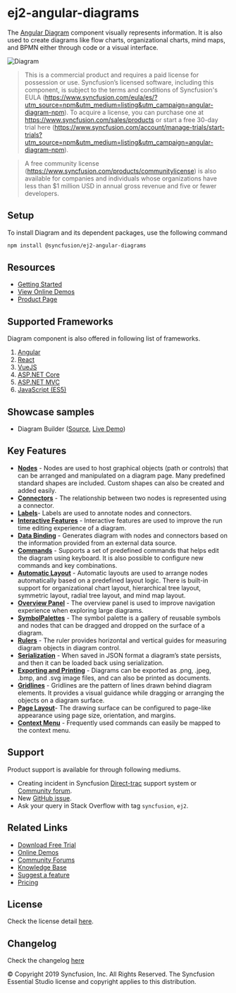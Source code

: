 # ej2-angular-diagrams

The [Angular Diagram](https://www.syncfusion.com/angular-components/angular-diagram?utm_source=npm&utm_medium=listing&utm_campaign=angular-diagram-npm) component visually represents information. It is also used to create diagrams like flow charts, organizational charts, mind maps, and BPMN either through code or a visual interface.

![Diagram](https://ej2.syncfusion.com/products/images/diagram/read-me.gif)

> This is a commercial product and requires a paid license for possession or use. Syncfusion’s licensed software, including this component, is subject to the terms and conditions of Syncfusion's EULA (https://www.syncfusion.com/eula/es/?utm_source=npm&utm_medium=listing&utm_campaign=angular-diagram-npm). To acquire a license, you can purchase one at https://www.syncfusion.com/sales/products or start a free 30-day trial here (https://www.syncfusion.com/account/manage-trials/start-trials?utm_source=npm&utm_medium=listing&utm_campaign=angular-diagram-npm).

> A free community license (https://www.syncfusion.com/products/communitylicense) is also available for companies and individuals whose organizations have less than $1 million USD in annual gross revenue and five or fewer developers.

## Setup

To install Diagram and its dependent packages, use the following command

```sh
npm install @syncfusion/ej2-angular-diagrams
```

## Resources

* [Getting Started](https://ej2.syncfusion.com/angular/documentation/diagram/getting-started?utm_source=npm&utm_medium=listing&utm_campaign=angular-diagram-npm)
* [View Online Demos](https://ej2.syncfusion.com/angular/demos/#/bootstrap5/diagram/default-functionalities?utm_source=npm&utm_medium=listing&utm_campaign=angular-diagram-npm)
* [Product Page](https://www.syncfusion.com/angular-components/angular-diagram?utm_source=npm&utm_medium=listing&utm_campaign=angular-diagram-npm)

## Supported Frameworks

Diagram component is also offered in following list of frameworks.

1. [Angular](https://github.com/syncfusion/ej2-angular-ui-components?utm_source=npm&utm_medium=listing&utm_campaign=angular-diagram-npm)
2. [React](https://github.com/syncfusion/ej2-react-ui-components?utm_source=npm&utm_medium=listing&utm_campaign=angular-diagram-npm)
3. [VueJS](https://github.com/syncfusion/ej2-vue-ui-components?utm_source=npm&utm_medium=listing&utm_campaign=angular-diagram-npm)
4. [ASP.NET Core](https://github.com/syncfusion/ej2-aspnetcore-samples?utm_source=npm&utm_medium=listing&utm_campaign=angular-diagram-npm)
5. [ASP.NET MVC](https://github.com/syncfusion/ej2-aspnetmvc-samples?utm_source=npm&utm_medium=listing&utm_campaign=angular-diagram-npm)
6. [JavaScript (ES5)](https://github.com/syncfusion/ej2-javascript-ui-controls?utm_source=npm&utm_medium=listing&utm_campaign=angular-diagram-npm)

## Showcase samples

* Diagram Builder ([Source](https://github.com/syncfusion/ej2-showcase-ng-diagrambuilder?utm_source=npm&utm_medium=listing&utm_campaign=angular-diagram-npm), [Live Demo](https://ej2.syncfusion.com/showcase/angular/diagrambuilder/?utm_source=npm&utm_medium=listing&utm_campaign=angular-diagram-npm))


## Key Features

- [**Nodes**](https://ej2.syncfusion.com/angular/demos/?utm_source=npm&utm_campaign=diagram#/bootstrap5/diagram/nodes)  - Nodes are used to host graphical objects (path or controls) that can be arranged and manipulated on a diagram page. Many predefined standard shapes are included. Custom shapes can also be created and added easily.
- [**Connectors**](https://ej2.syncfusion.com/angular/demos/?utm_source=npm&utm_campaign=diagram#/bootstrap5/diagram/connectors) - The relationship between two nodes is represented using a connector.
- [**Labels**](https://ej2.syncfusion.com/angular/demos/?utm_source=npm&utm_campaign=diagram#/bootstrap5/diagram/annotations)- Labels are used to annotate nodes and connectors.
- [**Interactive Features**](https://ej2.syncfusion.com/angular/demos/?utm_source=npm&utm_campaign=diagram#/bootstrap5/diagram/drawing-tool) - Interactive features are used to improve the run time editing experience of a diagram.
- [**Data Binding**](https://ej2.syncfusion.com/angular/demos/?utm_source=npm&utm_campaign=diagram#/bootstrap5/diagram/local-data) - Generates diagram with nodes and connectors based on the information provided from an external data source.
- [**Commands**](https://ej2.syncfusion.com/angular/demos/?utm_source=npm&utm_campaign=diagram#/bootstrap5/diagram/key-board-functions) - Supports a set of predefined commands that helps edit the diagram using keyboard. It is also possible to configure new commands and key combinations.
- [**Automatic Layout**](https://ej2.syncfusion.com/angular/demos/?utm_source=npm&utm_campaign=diagram#/bootstrap5/diagram/hierarchical-tree) - Automatic layouts are used to arrange nodes automatically based on a predefined layout logic. There is built-in support for organizational chart layout, hierarchical tree layout, symmetric layout, radial tree layout, and mind map layout.
- [**Overview Panel**](https://ej2.syncfusion.com/angular/demos/?utm_source=npm&utm_campaign=diagram#/bootstrap5/diagram/overview) -  The overview panel is used to improve navigation experience when exploring large diagrams.
- [**SymbolPalettes**](https://ej2.syncfusion.com/angular/demos/?utm_source=npm&utm_campaign=diagram#/bootstrap5/diagram/symbol-palette) - The symbol palette is a gallery of reusable symbols and nodes that can be dragged and dropped on the surface of a diagram.
- [**Rulers**](https://ej2.syncfusion.com/angular/demos/?utm_source=npm&utm_campaign=diagram#/bootstrap5/diagram/drawing-tool) - The ruler provides horizontal and vertical guides for measuring diagram objects in diagram control.
- [**Serialization**](https://ej2.syncfusion.com/angular/demos/?utm_source=npm&utm_campaign=diagram#/bootstrap5/diagram/serialization) - When saved in JSON format a diagram’s state persists, and then it can be loaded back using serialization.
- [**Exporting and Printing**](https://ej2.syncfusion.com/angular/demos/?utm_source=npm&utm_campaign=diagram#/bootstrap5/diagram/print-export) - Diagrams can be exported as .png, .jpeg, .bmp, and .svg image files, and can also be printed as documents.
- [**Gridlines**](https://ej2.syncfusion.com/angular/demos/?utm_source=npm&utm_campaign=diagram#/bootstrap5/diagram/default-functionalities) - Gridlines are the pattern of lines drawn behind diagram elements. It provides a visual guidance while dragging or arranging the objects on a diagram surface.
- [**Page Layout**](https://ej2.syncfusion.com/angular/demos/?utm_source=npm&utm_campaign=diagram#/bootstrap5/diagram/print-export)- The drawing surface can be configured to page-like appearance using page size, orientation, and margins.
- [**Context Menu**](https://ej2.syncfusion.com/angular/demos/?utm_source=npm&utm_campaign=diagram#/bootstrap5/diagram/key-board-functions) - Frequently used commands can easily be mapped to the context menu.

## Support

Product support is available for through following mediums.

* Creating incident in Syncfusion [Direct-trac](https://www.syncfusion.com/support/directtrac/incidents?utm_source=npm&utm_medium=listing&utm_campaign=angular-diagram-npm) support system or [Community forum](https://www.syncfusion.com/forums/essential-js2?utm_source=npm&utm_medium=listing&utm_campaign=angular-diagram-npm).
* New [GitHub issue](https://github.com/syncfusion/ej2-angular-ui-components/issues/?utm_source=npm&utm_medium=listing&utm_campaign=angular-diagram-npm).
* Ask your query in Stack Overflow with tag `syncfusion`, `ej2`.

## Related Links

* [Download Free Trial](https://www.syncfusion.com/downloads?utm_source=npm&utm_medium=listing&utm_campaign=angular-diagram-npm)
* [Online Demos](https://ej2.syncfusion.com/angular/demos/#/bootstrap5/diagram/default-functionalities?utm_source=npm&utm_medium=listing&utm_campaign=angular-diagram-npm)
* [Community Forums](https://www.syncfusion.com/forums/?utm_source=npm&utm_medium=listing&utm_campaign=angular-diagram-npm)
* [Knowledge Base](https://www.syncfusion.com/kb/essential-js2?utm_source=npm&utm_medium=listing&utm_campaign=angular-diagram-npm)
* [Suggest a feature](https://www.syncfusion.com/feedback/angular?utm_source=npm&utm_medium=listing&utm_campaign=angular-diagram-npm)
* [Pricing](https://www.syncfusion.com/sales/products/angular?utm_source=npm&utm_medium=listing&utm_campaign=angular-diagram-npm)

## License

Check the license detail [here](https://github.com/syncfusion/ej2/blob/master/license?utm_source=npm&utm_medium=listing&utm_campaign=angular-diagram-npm).

## Changelog

Check the changelog [here](https://github.com/syncfusion/ej2-angular-ui-components/blob/master/components/diagrams/CHANGELOG.md)

© Copyright 2019 Syncfusion, Inc. All Rights Reserved. The Syncfusion Essential Studio license and copyright applies to this distribution.
